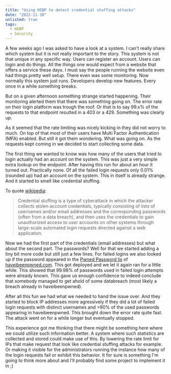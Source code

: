 ```yaml
---
title: "Using HIBP to detect credential stuffing attacks"
date: "2022-11-18"
unlisted: true
tags:
  - HIBP
  - Security
---
```


A few weeks ago I was asked to have a look at a system. I can't really share which system but it is not really important to
the story. This system is not that unique in any specific way. Users can register an account. Users can login and do things.
All the things one would expect from a website that offers a service these days. I must say the people running the website
even had things pretty well setup. There even was some monitoring. Now normally this system just runs. Developers develop
new features. Every once in a while something breaks.

But on a given afternoon something strange started happening. Their monitoring alerted them that there was something going on.
The error rate on their login platform was trough the roof. Or that is to say 99.x% of the requests to that endpoint resulted
in a 403 or a 429. Something was clearly up.

As it seemed that the rate limiting was nicely kicking in they did not worry to much. On top of that most of their users have
Multi Factor Authentication (MFA) enabled. But still it got them wondering. What was going on. As the requests kept coming in
we decided to start collecting some data.

The first thing we wanted to know was how many of the users that tried to login actually had an account on the system. This was
just a very simple extra lookup on the endpoint. After having this run for about an hour it turned out. Practically none. Of all
the failed login requests only 0.01% (rounded up) had an account on the system. This in itself is already strange. And it started
to smell like credential stuffing.

To quote [wikipedia](https://en.wikipedia.org/wiki/Credential_stuffing):
> Credential stuffing is a type of cyberattack in which the attacker collects stolen account credentials, typically consisting of lists of usernames and/or email addresses and the corresponding passwords (often from a data breach), and then uses the credentials to gain unauthorized access to user accounts on other systems through large-scale automated login requests directed against a web application.

Now we had the first part of the credentials (email addresses) but what about the second part. The passwords? Well for that we started adding
a tiny bit more code but still just a few lines. For failed logins we also looked up if the password appeared in the [Pwned Password lis](https://haveibeenpwned.com/API/v3#PwnedPasswords)
of [haveibeenpwned.com](https://haveibeenpwned.com/). This got deployed and we let it again ran for a little while. This showed that 99.98% of
passwords used in failed login attempts were already known. This gave us enough confidence to indeed conclude that somebody managed to
get ahold of some databreach (most likely a breach already in haveibeenpwned).

After all this fun we had what we needed to hand the issue over. And they started to block IP addresses more agressively if they did a lot of
failed login requests with distinct usernames and >90% of the used passwords appearing in haveibeenpwned. This brought down the error rate
quite fast. The attack went on for a while longer but eventually stopped.

This experience got me thinking that there might be something here where we could utilize such information better. A system where such statistics
are collected and stored could make use of this. By lowering the rate limit for IPs that make request that look like credential stuffing attacks for
example. Or making it visible for the administrators running the instance how many of the login requests fail or exhibit this behavior. It for
sure is something I'm going to think more about and I'll probably find some project to implement it in ;)
